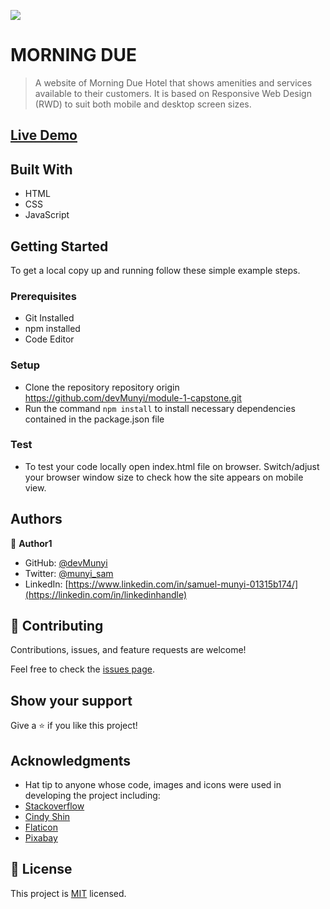 ![](https://img.shields.io/badge/Microverse-blueviolet)

# MORNING DUE 

> A website of Morning Due Hotel that shows amenities and services available to their
customers.
> It is based on Responsive Web Design (RWD) to suit both mobile and desktop screen sizes.

## [Live Demo](https://devmunyi.github.io/module-1-capstone/)


## Built With

- HTML 
- CSS
- JavaScript

## Getting Started

To get a local copy up and running follow these simple example steps.

### Prerequisites
- Git Installed
- npm installed
- Code Editor

### Setup
- Clone the repository repository origin https://github.com/devMunyi/module-1-capstone.git
- Run the command `npm install` to install necessary dependencies contained in the package.json file

### Test
- To test your code locally open index.html file on browser. Switch/adjust your browser window size to check how the site appears on mobile view.

## Authors

👤 **Author1**

- GitHub: [@devMunyi](https://github.com/devMunyi)
- Twitter: [@munyi_sam](https://twitter.com/twitterhandle)
- LinkedIn: [https://www.linkedin.com/in/samuel-munyi-01315b174/](https://linkedin.com/in/linkedinhandle)


## 🤝 Contributing

Contributions, issues, and feature requests are welcome!

Feel free to check the [issues page](../../issues/).

## Show your support

Give a ⭐️ if you like this project!

## Acknowledgments

- Hat tip to anyone whose code, images and icons were used in developing the project including:
- [Stackoverflow](https://stackoverflow.com/)
- [Cindy Shin](https://www.behance.net/adagio07)
- [Flaticon](https://www.flaticon.com/)
- [Pixabay](https://pixabay.com/)


## 📝 License

This project is [MIT](./LICENSE) licensed.
